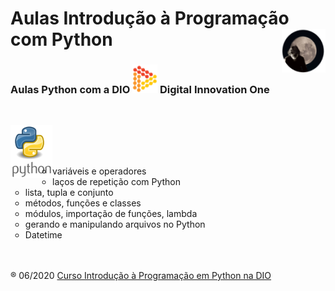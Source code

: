 <h1>Aulas Introdução à Programação com Python <img src="up/me_peq.png" align="right"/></h1>
<h3>Aulas Python com a DIO <span><img src="up/logo.png"/></span> Digital Innovation One</h3><br/>

<img src="up/python.png" align="left"/><br/><br/><br/>

<ul type="circle">
	<li>variáveis e operadores</li>
	<li>laços de repetição com Python</li>
	<li>lista, tupla e conjunto</li>
	<li>métodos, funções e classes</li>
	<li>módulos, importação de funções, lambda</li>
	<li>gerando e manipulando arquivos no Python</li>
	<li>Datetime</li>
</ul>
<br/><br/>
&reg; 06/2020 <a href="https://digitalinnovation.one/cursos/introducao-a-programacao-com-python/?ref=lp&hidden_text&source=/skills/python&">Curso Introdução à Programação em Python na DIO</a>
